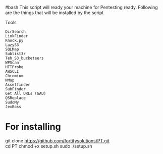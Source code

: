 #bash
This script will ready your machine for Pentesting ready.
Following are the things that will be installed by the script

Tools

    DirSearch
    LinkFinder
    Knock.py
    LazyS3
    SQLMap
    Sublist3r
    Teh_S3_bucketeers
    WPScan
    HTTProbe
    AWSCLI
    Chromium
    NMap
    Assetfinder
    SubFinder
    Get All URLs (GAU)
    QSReplace
    SudoMy
    JexBoss
    
    
<h1>For installing</h1>

git clone https://github.com/fortifysolutions/PT.git <br/>
cd PT
chmod +x setup.sh
sudo ./setup.sh


